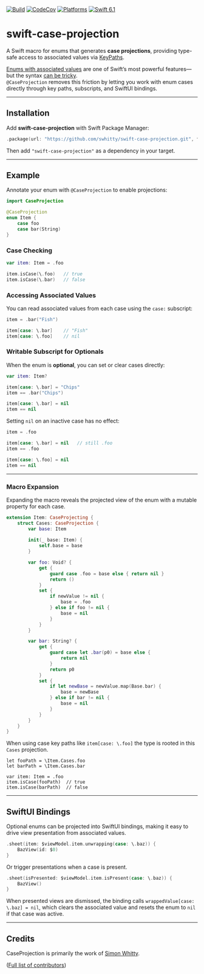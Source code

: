 [![Build](https://github.com/swhitty/swift-case-projection/actions/workflows/build.yml/badge.svg)](https://github.com/swhitty/swift-case-projection/actions/workflows/build.yml)
[![CodeCov](https://codecov.io/gh/swhitty/swift-case-projection/graphs/badge.svg)](https://codecov.io/gh/swhitty/SwiftDraw)
[![Platforms](https://img.shields.io/endpoint?url=https%3A%2F%2Fswiftpackageindex.com%2Fapi%2Fpackages%2Fswhitty%2Fswift-case-projection%2Fbadge%3Ftype%3Dplatforms)](https://swiftpackageindex.com/swhitty/swift-case-projection) [![Swift 6.1](https://img.shields.io/endpoint?url=https%3A%2F%2Fswiftpackageindex.com%2Fapi%2Fpackages%2Fswhitty%2Fswift-case-projection%2Fbadge%3Ftype%3Dswift-versions)](https://swiftpackageindex.com/swhitty/swift-case-projection)

# swift-case-projection

A Swift macro for enums that generates **case projections**, providing type-safe access to associated values via [KeyPaths](https://docs.swift.org/swift-book/documentation/the-swift-programming-language/expressions/#Key-Path-Expression).

[Enums with associated values](https://docs.swift.org/swift-book/documentation/the-swift-programming-language/enumerations/#Associated-Values) are one of Swift’s most powerful features—but the syntax [can be tricky](https://goshdarnifcaseletsyntax.com).  
`@CaseProjection` removes this friction by letting you work with enum cases directly through key paths, subscripts, and SwiftUI bindings.

---

## Installation

Add **swift-case-projection** with Swift Package Manager:

```swift
.package(url: "https://github.com/swhitty/swift-case-projection.git", from: "0.1.0")
```

Then add `"swift-case-projection"` as a dependency in your target.

---

## Example

Annotate your enum with `@CaseProjection` to enable projections:

```swift
import CaseProjection

@CaseProjection
enum Item {
    case foo
    case bar(String)
}
```

### Case Checking

```swift
var item: Item = .foo

item.isCase(\.foo)   // true
item.isCase(\.bar)   // false
```

### Accessing Associated Values

You can read associated values from each case using the `case:` subscript:

```swift
item = .bar("Fish")

item[case: \.bar]    // "Fish"
item[case: \.foo]    // nil
```

### Writable Subscript for Optionals

When the enum is **optional**, you can set or clear cases directly:

```swift
var item: Item?

item[case: \.bar] = "Chips"
item == .bar("Chips")

item[case: \.bar] = nil
item == nil
```

Setting `nil` on an inactive case has no effect:

```swift
item = .foo

item[case: \.bar] = nil   // still .foo
item == .foo

item[case: \.foo] = nil
item == nil
```

---

### Macro Expansion

Expanding the macro reveals the projected view of the enum with a mutable property for each case.

```swift
extension Item: CaseProjecting {
    struct Cases: CaseProjection {
        var base: Item
        
        init(_ base: Item) {
            self.base = base
        }

        var foo: Void? {
            get {
                guard case .foo = base else { return nil }
                return ()
            }
            set {
                if newValue != nil {
                    base = .foo
                } else if foo != nil {
                    base = nil
                }
            }
        }

        var bar: String? {
            get {
                guard case let .bar(p0) = base else {
                    return nil
                }
                return p0
            }
            set {
                if let newBase = newValue.map(Base.bar) {
                    base = newBase
                } else if bar != nil {
                    base = nil
                }
            }
        }
    }
}
```

When using case key paths like `item[case: \.foo]` the type is rooted in this `Cases` projection.

```
let fooPath = \Item.Cases.foo
let barPath = \Item.Cases.bar

var item: Item = .foo
item.isCase(fooPath)  // true
item.isCase(barPath)  // false
```

---


## SwiftUI Bindings

Optional enums can be projected into SwiftUI bindings, making it easy to drive view presentation from associated values.

```swift
.sheet(item: $viewModel.item.unwrapping(case: \.baz)) {
    BazView(id: $0)
}
```

Or trigger presentations when a case is present.

```swift
.sheet(isPresented: $viewModel.item.isPresent(case: \.baz)) {
    BazView()
}
```

When presented views are dismissed, the binding calls `wrappedValue[case: \.baz] = nil`, which clears the associated value and resets the enum to `nil` if that case was active.

---


## Credits

CaseProjection is primarily the work of [Simon Whitty](https://github.com/swhitty).

([Full list of contributors](https://github.com/swhitty/swift-case-projection/graphs/contributors))
